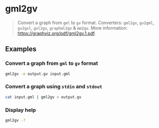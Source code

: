 # gml2gv

> Convert a graph from `gml` to `gv` format. Converters: `gml2gv`, `gv2gml`, `gv2gxl`, `gxl2gv`, `graphml2gv` & `mm2gv`. More information: <https://graphviz.org/pdf/gml2gv.1.pdf>.

## Examples

### Convert a graph from `gml` to `gv` format

```bash
gml2gv -o output.gv input.gml
```

### Convert a graph using `stdin` and `stdout`

```bash
cat input.gml | gml2gv > output.gv
```

### Display help

```bash
gml2gv -?
```

